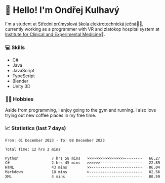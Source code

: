 # 👋 Hello! I'm Ondřej Kulhavý

I'm a student at [Střední průmyslová škola elektrotechnická ječná](https://www.spsejecna.cz/)👨‍🎓, currently working as a programmer with VR and zlatokop hospital system at [Institute for Clinical and Experimental Medicine](https://www.ikem.cz/en/)🏥.

### 💻 Skills
- C#
- Java
- JavaScript
- TypeScript
- Blender
- Unity 3D

### 🏋️‍♂️ Hobbies

Aside from programming, I enjoy going to the gym and running. I also love trying out new coffee places in my free time.

### 📈 Statistics (last 7 days)
<!--START_SECTION:waka-->

```txt
From: 01 December 2023 - To: 08 December 2023

Total Time: 12 hrs 2 mins

Python               7 hrs 58 mins   >>>>>>>>>>>>>>>>>--------   66.27 %
C#                   2 hrs 45 mins   >>>>>>-------------------   22.89 %
HTML                 43 mins         >>-----------------------   06.04 %
Markdown             18 mins         >------------------------   02.56 %
XML                  4 mins          -------------------------   00.59 %
```

<!--END_SECTION:waka-->



